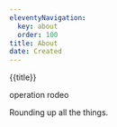 ```yaml
---
eleventyNavigation:
  key: about
  order: 100
title: About
date: Created
---
```


{{title}}

operation rodeo

Rounding up all the things.
